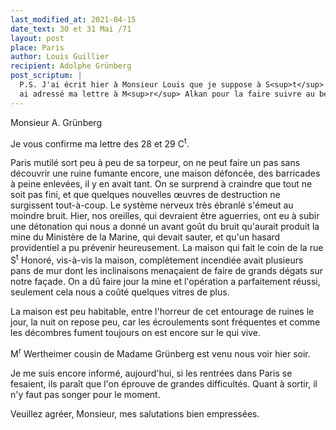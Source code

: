```yaml
---
last_modified_at: 2021-04-15
date_text: 30 et 31 Mai /71
layout: post
place: Paris
author: Louis Guillier
recipient: Adolphe Grünberg
post_scriptum: |
  P.S. J'ai écrit hier à Monsieur Louis que je suppose à S<sup>t</sup> Denis et
  ai adressé ma lettre à M<sup>r</sup> Alkan pour la faire suivre au besoin.—
---
```


Monsieur A. Grünberg

Je vous confirme ma lettre des 28 et 29 C<sup>t</sup>.

Paris mutilé sort peu à peu de sa torpeur, on ne peut faire un pas sans
découvrir une ruine fumante encore, une maison défoncée, des barricades à peine
enlevées, il y en avait tant. On se surprend à craindre que tout ne soit pas
fini, et que quelques nouvelles œuvres de destruction ne surgissent
tout-à-coup. Le système nerveux très ébranlé s'émeut au moindre bruit.
Hier, nos oreilles, qui devraient être aguerries, ont eu à subir une détonation
qui nous a donné un avant goût du bruit qu'aurait produit la mine du Ministère
de la Marine, qui devait sauter, et qu'un hasard providentiel a pu prévenir
heureusement. La maison qui fait le coin de la rue S<sup>t</sup> Honoré,
vis-à-vis la maison, complètement incendiée avait plusieurs pans de mur dont
les inclinaisons menaçaient de faire de grands dégats sur notre façade. On a dû
faire jour la mine et l'opération a parfaitement réussi, seulement cela nous
a coûté quelques vitres de plus.

La maison est peu habitable, entre l'horreur de cet entourage de ruines le
jour, la nuit on repose peu, car les écroulements sont fréquentes et comme les
décombres fument toujours on est encore sur le qui vive.

M<sup>r</sup> Wertheimer cousin de Madame Grünberg est venu nous voir hier
soir.

Je me suis encore informé, aujourd'hui, si les rentrées dans Paris se fesaient,
ils paraît que l'on éprouve de grandes difficultés. Quant à sortir, il n'y faut
pas songer pour le moment.

Veuillez agréer, Monsieur, mes salutations bien empressées.
